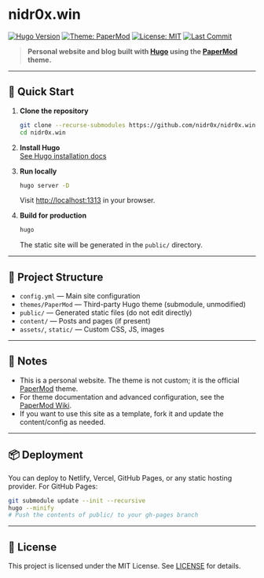# nidr0x.win

[![Hugo Version](https://img.shields.io/static/v1?label=Hugo&message=%3E=0.125.7&color=blue&logo=hugo)](https://gohugo.io/)
[![Theme: PaperMod](https://img.shields.io/badge/Theme-PaperMod-lightgrey)](https://github.com/adityatelange/hugo-PaperMod)
[![License: MIT](https://img.shields.io/github/license/nidr0x/nidr0x.win)](./LICENSE)
[![Last Commit](https://img.shields.io/github/last-commit/nidr0x/nidr0x.win)](https://github.com/nidr0x/nidr0x.win/commits/main)

> **Personal website and blog built with [Hugo](https://gohugo.io/) using the [PaperMod](https://github.com/adityatelange/hugo-PaperMod) theme.**

---

## 🚀 Quick Start

1. **Clone the repository**
   ```sh
   git clone --recurse-submodules https://github.com/nidr0x/nidr0x.win.git
   cd nidr0x.win
   ```

2. **Install Hugo**  
   [See Hugo installation docs](https://gohugo.io/getting-started/installing/)

3. **Run locally**
   ```sh
   hugo server -D
   ```
   Visit [http://localhost:1313](http://localhost:1313) in your browser.

4. **Build for production**
   ```sh
   hugo
   ```
   The static site will be generated in the `public/` directory.

---

## 📁 Project Structure

- `config.yml` — Main site configuration
- `themes/PaperMod` — Third-party Hugo theme (submodule, unmodified)
- `public/` — Generated static files (do not edit directly)
- `content/` — Posts and pages (if present)
- `assets/`, `static/` — Custom CSS, JS, images

---

## 📝 Notes
- This is a personal website. The theme is not custom; it is the official [PaperMod](https://github.com/adityatelange/hugo-PaperMod) theme.
- For theme documentation and advanced configuration, see the [PaperMod Wiki](https://github.com/adityatelange/hugo-PaperMod/wiki).
- If you want to use this site as a template, fork it and update the content/config as needed.

---

## 📦 Deployment
You can deploy to Netlify, Vercel, GitHub Pages, or any static hosting provider. For GitHub Pages:

```sh
git submodule update --init --recursive
hugo --minify
# Push the contents of public/ to your gh-pages branch
```

---

## 📄 License
This project is licensed under the MIT License. See [LICENSE](./LICENSE) for details.
